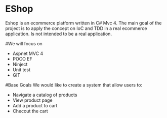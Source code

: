 # EShop
Eshop is an ecommerce platform written in C# Mvc 4. The main goal of the project is to apply the concept on IoC and TDD in a real ecommerce application. Is not intended to be a real application. 

#We will focus on
<ul>
<li>Aspnet MVC 4</li>
<li>POCO EF</li>
<li>Ninject</li>
<li>Unit test</li>
<li>GIT</li>
</ul>

#Base Goals
We would like to create a system that allow users to:
<ul>
<li>Navigate a catalog of products</li>
<li>View product page</li>
<li>Add a product to cart</li>
<li>Checout the cart</li>
</ul>

